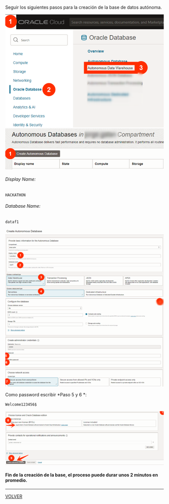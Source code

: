 
Seguir los siguientes pasos para la creación de la base de datos autónoma.

<img src="opt/Pasted image 20230726165655.png" alt="adw1">


<img src="opt/Pasted image 20230726165939.png" alt="adw2">



###### Display Name:
```
HACKATHON
```

###### Database Name:
```
dataf1
```

<img src="opt/Pasted image 20230726170350.png" alt="adw3">



<img src="opt/Pasted image 20230726171003.png" alt="adw4">

Como password escribir *Paso 5 y 6 *:
```
Welcome123456$
```



<img src="opt/Pasted image 20230726193833.png" alt="adw5">

#### Fin de la creación de la base, el proceso puede durar unos **2 minutos** en promedio.
---


[VOLVER](README.md)
